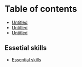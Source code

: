 # Table of contents

* [Untitled](README.md)
* [Untitled](untitled-1.md)
* [Untitled](untitled.md)

## Essetial skills

* [Essential skills](essetial-skills/essential-skills.md)

